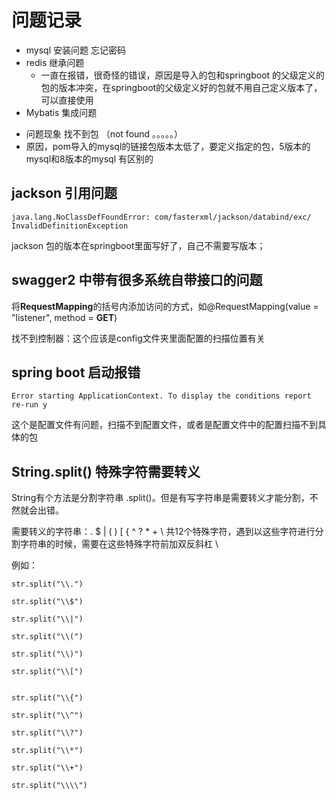 # 问题记录

* mysql 安装问题 忘记密码
* redis 继承问题 
  - 一直在报错，很奇怪的错误，原因是导入的包和springboot 的父级定义的包的版本冲突，在springboot的父级定义好的包就不用自己定义版本了，可以直接使用
*  Mybatis 集成问题
  - 问题现象 找不到包 （not found 。。。。。）
  - 原因，pom导入的mysql的链接包版本太低了，要定义指定的包，5版本的mysql和8版本的mysql 有区别的


## jackson 引用问题
```
java.lang.NoClassDefFoundError: com/fasterxml/jackson/databind/exc/
InvalidDefinitionException
```
jackson 包的版本在springboot里面写好了，自己不需要写版本；

## swagger2 中带有很多系统自带接口的问题
将**RequestMapping**的括号内添加访问的方式，如@RequestMapping(value = "listener", method = **GET**)

找不到控制器：这个应该是config文件夹里面配置的扫描位置有关



## spring boot 启动报错

```
Error starting ApplicationContext. To display the conditions report re-run y
```

这个是配置文件有问题，扫描不到配置文件，或者是配置文件中的配置扫描不到具体的包



## String.split() 特殊字符需要转义

String有个方法是分割字符串  .split()。但是有写字符串是需要转义才能分割，不然就会出错。

需要转义的字符串：.  $  |   (   )  [   {   ^  ?  *  +  \\      共12个特殊字符，遇到以这些字符进行分割字符串的时候，需要在这些特殊字符前加双反斜杠 \\

例如：

```
str.split("\\.")

str.split("\\$")

str.split("\\|")  

str.split("\\(")  

str.split("\\)") 

str.split("\\[")


str.split("\\{")

str.split("\\^")  

str.split("\\?")  

str.split("\\*") 

str.split("\\+")

str.split("\\\\")
```

